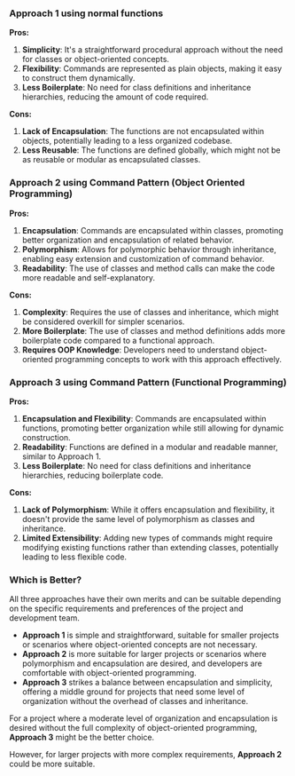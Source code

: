 ### Approach 1 using normal functions

**Pros:**

1. **Simplicity**: It's a straightforward procedural approach without the need for classes or object-oriented concepts.
2. **Flexibility**: Commands are represented as plain objects, making it easy to construct them dynamically.
3. **Less Boilerplate**: No need for class definitions and inheritance hierarchies, reducing the amount of code required.

**Cons:**

1. **Lack of Encapsulation**: The functions are not encapsulated within objects, potentially leading to a less organized codebase.
2. **Less Reusable**: The functions are defined globally, which might not be as reusable or modular as encapsulated classes.

### Approach 2 using Command Pattern (Object Oriented Programming)

**Pros:**

1. **Encapsulation**: Commands are encapsulated within classes, promoting better organization and encapsulation of related behavior.
2. **Polymorphism**: Allows for polymorphic behavior through inheritance, enabling easy extension and customization of command behavior.
3. **Readability**: The use of classes and method calls can make the code more readable and self-explanatory.

**Cons:**

1. **Complexity**: Requires the use of classes and inheritance, which might be considered overkill for simpler scenarios.
2. **More Boilerplate**: The use of classes and method definitions adds more boilerplate code compared to a functional approach.
3. **Requires OOP Knowledge**: Developers need to understand object-oriented programming concepts to work with this approach effectively.

### Approach 3 using Command Pattern (Functional Programming)

**Pros:**

1. **Encapsulation and Flexibility**: Commands are encapsulated within functions, promoting better organization while still allowing for dynamic construction.
2. **Readability**: Functions are defined in a modular and readable manner, similar to Approach 1.
3. **Less Boilerplate**: No need for class definitions and inheritance hierarchies, reducing boilerplate code.

**Cons:**

1. **Lack of Polymorphism**: While it offers encapsulation and flexibility, it doesn't provide the same level of polymorphism as classes and inheritance.
2. **Limited Extensibility**: Adding new types of commands might require modifying existing functions rather than extending classes, potentially leading to less flexible code.

### Which is Better?

All three approaches have their own merits and can be suitable depending on the specific requirements and preferences of the project and development team.

- **Approach 1** is simple and straightforward, suitable for smaller projects or scenarios where object-oriented concepts are not necessary.
- **Approach 2** is more suitable for larger projects or scenarios where polymorphism and encapsulation are desired, and developers are comfortable with object-oriented programming.
- **Approach 3** strikes a balance between encapsulation and simplicity, offering a middle ground for projects that need some level of organization without the overhead of classes and inheritance.

For a project where a moderate level of organization and encapsulation is desired without the full complexity of object-oriented programming, **Approach 3** might be the better choice.

However, for larger projects with more complex requirements, **Approach 2** could be more suitable.
